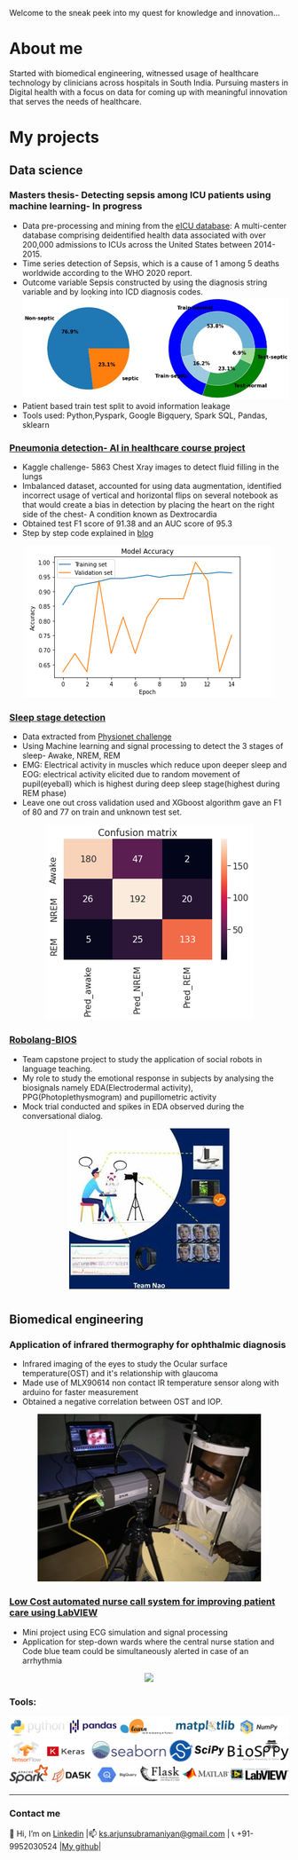 Welcome to the sneak peek into my quest for knowledge and innovation...

# About me
Started with biomedical engineering, witnessed usage of healthcare technology by clinicians across hospitals in South India. Pursuing masters in Digital health with a focus on data for coming up with meaningful innovation that serves the needs of healthcare.

# My projects
## **Data science**

### Masters thesis- Detecting sepsis among ICU patients using machine learning- In progress
- Data pre-processing and mining from the [eICU database](https://eicu-crd.mit.edu/): A multi-center database comprising deidentified health data associated with over 200,000 admissions to ICUs across the United States between 2014-2015.
- Time series detection of Sepsis, which is a cause of 1 among 5 deaths worldwide according to the WHO 2020 report.
- Outcome variable Sepsis constructed by using the diagnosis string variable and by looking into ICD diagnosis codes.
![](/images/sep2.JPG)
- Patient based train test split to avoid information leakage
- Tools used: Python,Pyspark, Google Bigquery, Spark SQL, Pandas, sklearn

### [Pneumonia detection- AI in healthcare course project](https://github.com/arjun-subramaniyan/healthcare-ml/blob/main/Pneumonia_detection.ipynb)
- Kaggle challenge- 5863 Chest Xray images to detect fluid filling in the lungs
- Imbalanced dataset, accounted for using data augmentation, identified incorrect usage of vertical and horizontal flips on several notebook as that would create a bias in detection by placing the heart on the right side of the chest- A condition known as Dextrocardia
- Obtained test F1 score of 91.38 and an AUC score of 95.3
- Step by step code explained in [blog](https://ks-arjunsubramaniyan.medium.com/pneumonia-classification-in-x-rays-using-deep-learning-247d27ed1b6f)

<p align="center">
  <img src="/images/pne7.png"/>
</p>

### [Sleep stage detection](https://github.com/arjun-subramaniyan/healthcare-ml/blob/main/EMGEOG_sleepstagetracker.ipynb)
- Data extracted from [Physionet challenge](https://physionet.org/content/challenge-2018/1.0.0/)
- Using Machine learning and signal processing to detect the 3 stages of sleep- Awake, NREM, REM 
- EMG: Electrical activity in muscles which reduce upon deeper sleep and EOG: electrical activity elicited due to random movement of pupil(eyeball) which is highest during deep sleep stage(highest during REM phase)
- Leave one out cross validation used and XGboost algorithm gave an F1 of 80 and 77 on train and unknown test set.
<p align="center">
  <img src="/images/sleep.png"/>
</p>
 
### [Robolang-BIOS](https://capstone.utu.fi/en-robolang-bios)
 - Team capstone project to study the application of social robots in language teaching.
 - My role to study the emotional response in subjects by analysing the biosignals namely EDA(Electrodermal activity), PPG(Photoplethysmogram) and pupillometric activity
 - Mock trial conducted and spikes in EDA observed during the conversational dialog.

<p align="center">
  <img src="/images/robolang.jpg"/>
</p>
 
## **Biomedical engineering**

### Application of infrared thermography for ophthalmic diagnosis
 - Infrared imaging of the eyes to study the Ocular surface temperature(OST) and it's relationship with glaucoma
 - Made use of MLX90614 non contact IR temperature sensor along with arduino for faster measurement
 - Obtained a negative correlation between OST and IOP.
<p align="center">
  <img src="/images/15.jpg"/>
</p>
 


### [Low Cost automated nurse call system for improving patient care using LabVIEW](https://www.worldscientific.com/doi/10.4015/S1016237218500308)
- Mini project using ECG simulation and signal processing
- Application for step-down wards where the central nurse station and Code blue team could be simultaneously alerted in case of an arrhythmia 
<p align="center">
  <img src="/images/nc.jpg"/>
</p>
 
 

### Tools:
 ![](/images/l1.png) 
 ![](/images/l2.png) 
 ![](/images/l3.png) 

---
### Contact me

👋 Hi, I’m on [Linkedin](https://www.linkedin.com/in/arjun-subramaniyan-ks/) |📫 ks.arjunsubramaniyan@gmail.com | 📞 +91-9952030524 |[My github](https://github.com/arjun-subramaniyan)|





